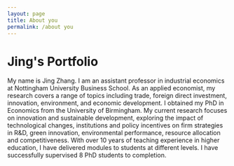 ```yaml
---
layout: page
title: About you
permalink: /about you
---
```


# Jing's Portfolio

My name is Jing Zhang. I am an assistant professor in industrial economics at Nottingham University Business School. As an applied economist, my research covers a range of topics including trade, foreign direct investment, innovation, environment, and economic development. I obtained my PhD in Economics from the University of Birmingham. My current research focuses on innovation and sustainable development, exploring the impact of technological changes, institutions and policy incentives on firm strategies in R&D, green innovation, environmental performance, resource allocation and competitiveness. With over 10 years of teaching experience in higher education, I have delivered modules to students at different levels. I have successfully supervised 8 PhD students to completion. 
